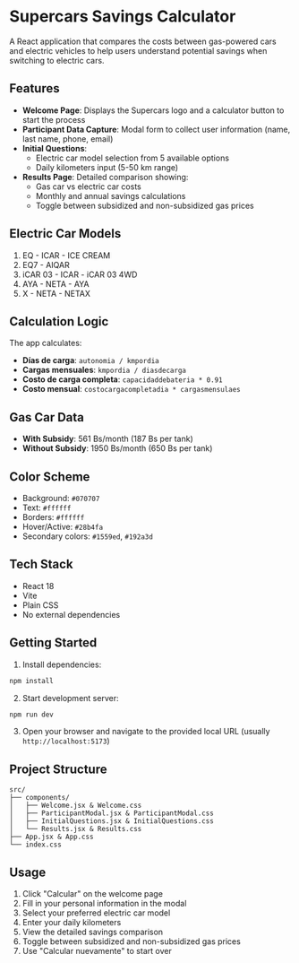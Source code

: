 # Supercars Savings Calculator

A React application that compares the costs between gas-powered cars and electric vehicles to help users understand potential savings when switching to electric cars.

## Features

- **Welcome Page**: Displays the Supercars logo and a calculator button to start the process
- **Participant Data Capture**: Modal form to collect user information (name, last name, phone, email)
- **Initial Questions**:
  - Electric car model selection from 5 available options
  - Daily kilometers input (5-50 km range)
- **Results Page**: Detailed comparison showing:
  - Gas car vs electric car costs
  - Monthly and annual savings calculations
  - Toggle between subsidized and non-subsidized gas prices

## Electric Car Models

1. EQ - ICAR - ICE CREAM
2. EQ7 - AIQAR
3. iCAR 03 - ICAR - iCAR 03 4WD
4. AYA - NETA - AYA
5. X - NETA - NETAX

## Calculation Logic

The app calculates:

- **Días de carga**: `autonomia / kmpordia`
- **Cargas mensuales**: `kmpordia / diasdecarga`
- **Costo de carga completa**: `capacidaddebateria * 0.91`
- **Costo mensual**: `costocargacompletadia * cargasmensulaes`

## Gas Car Data

- **With Subsidy**: 561 Bs/month (187 Bs per tank)
- **Without Subsidy**: 1950 Bs/month (650 Bs per tank)

## Color Scheme

- Background: `#070707`
- Text: `#ffffff`
- Borders: `#ffffff`
- Hover/Active: `#28b4fa`
- Secondary colors: `#1559ed`, `#192a3d`

## Tech Stack

- React 18
- Vite
- Plain CSS
- No external dependencies

## Getting Started

1. Install dependencies:

```bash
npm install
```

2. Start development server:

```bash
npm run dev
```

3. Open your browser and navigate to the provided local URL (usually `http://localhost:5173`)

## Project Structure

```
src/
├── components/
│   ├── Welcome.jsx & Welcome.css
│   ├── ParticipantModal.jsx & ParticipantModal.css
│   ├── InitialQuestions.jsx & InitialQuestions.css
│   └── Results.jsx & Results.css
├── App.jsx & App.css
└── index.css
```

## Usage

1. Click "Calcular" on the welcome page
2. Fill in your personal information in the modal
3. Select your preferred electric car model
4. Enter your daily kilometers
5. View the detailed savings comparison
6. Toggle between subsidized and non-subsidized gas prices
7. Use "Calcular nuevamente" to start over
